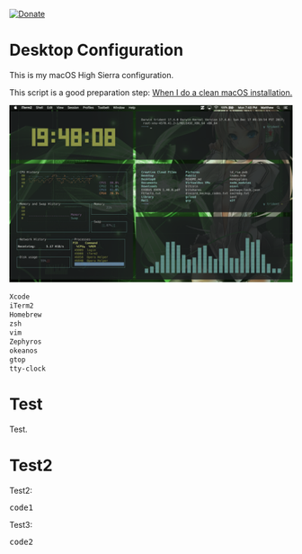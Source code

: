 [![Donate](https://img.shields.io/badge/Donate-PayPal-green.svg)](https://www.paypal.com/cgi-bin/webscr?cmd=_s-xclick&hosted_button_id=KYEHRWKYCD3A2)
<h1>Desktop Configuration </h1>

This is my macOS High Sierra configuration. 

This script is a good preparation step: <a href="https://github.com/mzdr/macOS">When I do a clean macOS installation.</a>

![Alt text](/img/macOS.png)

```
Xcode
iTerm2
Homebrew
zsh
vim
Zephyros
okeanos
gtop
tty-clock
```

<h1>Test</h1>
Test.

<h1>Test2</h1>
Test2:
<pre>
code1
</pre>
Test3:
<pre>
code2
</pre>
